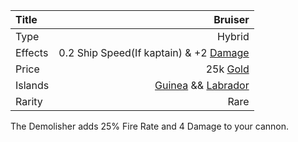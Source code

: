 |Title      | Bruiser      
|:-|-:
|Type       | Hybrid          
|Effects    | 0.2 Ship Speed(If kaptain) & +2 [Damage](/upgrades/damage.md)
|Price      | 25k [Gold](/gold.md)
|Islands    | [Guinea](/islands/guinea.md) && [Labrador](/islands/labrador.md)        
|Rarity     | Rare 

The Demolisher adds 25% Fire Rate and 4 Damage to your cannon. 



